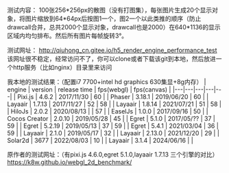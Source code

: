测试内容：
100张256\*256px的散图（没有打图集），每张图片生成20个显示对象，将图片缩放到64\*64px后按图1一个，图2一个以此类推的顺序（防止drawcall合并，总共2000个显示对象，drawcall也是2000）在640*1136的显示区域内均匀排布。然后所有图片每帧旋转3°。

测试网址：
http://qiuhong_cn.gitee.io/h5_render_engine_performance_test
<br>该网址很不稳定，经常访问不了，你可以clone或者下载该git到本地，然后放进一个http服务（比如nginx）目录里来访问

我本地的测试结果：（配置i7 7700+intel hd graphics 630集显+8g内存）
| engine | version | release time | fps(webgl) | fps(canvas) |
|---|---|---|---|---|
| Pixi.js       | 4.6.2     | 2017/11/30 | 60 |
| Phaser        | 3.18.1    | 2019/06/20 | 60 |
| Layaair       | 1.7.13    | 2017/11/27 | 52 | 58 |
| Layaair       | 1.8.14    | 2021/07/21 | 51 | 58 |
| HiloJs        | 2.0.2     | 2020/08/13 |    | 57 |
| EaselJs       | 1.0.0     | 2017/09/16 | 50 |
| Cocos Creator | 2.0.10    | 2019/05/28 | 45 |
| Egret         | 5.1.0     | 2017/05/?? | 37 | 59 |
| Egret         | 5.2.19    | 2019/05/13 | 37 | 59 |
| Egret         | 5.4.1     | 2021/03/04 | 36 | 59 |
| Layaair       | 2.1.0     | 2019/05/17 | 32 |
| Layaair       | 2.13.0    | 2021/12/20 | 29 |
| Solar2d       | 3677      | 2022/08/03 | 10 |
| Layaair       | 3.1.4     | 2024/06/16 | |

原作者的测试网址：（有pixi.js 4.6.0,egret 5.1.0,layaair 1.7.13 三个引擎的对比）
https://k8w.github.io/webgl_2d_benchmark/